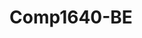 # Comp1640-BE

<!-- PORT=
MONGO_URL=
SALT=
SECRET_KEY=
NODEMAILER_EMAIL=
NODEMAILER_PASSWORD=
APP_URL=
QA_EMAIL=-->
